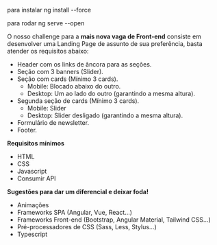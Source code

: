 
para instalar ng install --force

para rodar ng serve --open


O nosso challenge para a <b>mais nova vaga de Front-end</b> consiste em desenvolver uma Landing Page de assunto de
sua preferência, basta atender os requisitos abaixo:

- Header com os links de âncora para as seções. 
- Seção com 3 banners (Slider).
- Seção com cards (Mínimo 3 cards).
  - Mobile: Blocado abaixo do outro.
  - Desktop: Um ao lado do outro (garantindo a mesma altura).
- Segunda seção de cards (Mínimo 3 cards).
  - Mobile: Slider
  - Desktop: Slider desligado (garantindo a mesma altura).
- Formulário de newsletter.
- Footer.



<b>Requisitos mínimos</b>
- HTML
- CSS
- Javascript
- Consumir API

<b>Sugestões para dar um diferencial e deixar foda!</b>
- Animações
- Frameworks SPA (Angular, Vue, React...)
- Frameworks Front-end (Bootstrap, Angular Material, Tailwind CSS...)
- Pré-processadores de CSS (Sass, Less, Stylus...)
- Typescript


